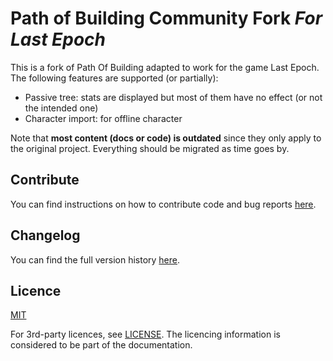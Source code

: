 # Path of Building Community Fork *For Last Epoch*

This is a fork of Path Of Building adapted to work for the game Last Epoch. The following features are supported (or partially):
* Passive tree: stats are displayed but most of them have no effect (or not the intended one)
* Character import: for offline character

Note that **most content (docs or code) is outdated** since they only apply to the original project. Everything should be migrated as time goes by.

## Contribute
You can find instructions on how to contribute code and bug reports [here](CONTRIBUTING.md).

## Changelog
You can find the full version history [here](CHANGELOG.md).

## Licence

[MIT](https://opensource.org/licenses/MIT)

For 3rd-party licences, see [LICENSE](LICENSE.md).
The licencing information is considered to be part of the documentation.
